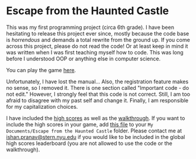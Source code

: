 # Escape from the Haunted Castle
This was my first programming project (circa 6th grade). I have been hesitating to release this project ever since, mostly because the code base is _horrendous_ and demands a total rewrite from the ground up. If you come across this project, please do not read the code! Or at least keep in mind it was written when I was first teaching myself how to code. This was long before I understood OOP or anything else in computer science.

You can play the game [here](https://ishanpranav.github.io/escape/).

Unfortunately, I have lost the manual... Also, the registration feature makes no sense, so I removed it. There is one section called "Important code - do not edit." However, I strongly feel that this code is not correct. Still, I am too afraid to disagree with my past self and change it. Finally, I am responsible for my capitalization choices.

I have included the [high scores](HiScores.png) as well as the [walkthrough](WALKTHRU.txt). If you want to include the high scores in your game, add [this file](SCORES.DAT) to your `My Documents/Escape from the Haunted Castle` folder. Please contact me at [ishan.pranav@stern.nyu.edu](mailto:ishan.pranav@stern.nyu.edu) if you would like to be included in the global high scores leaderboard (you are not allowed to use the code or the walkthrough).
